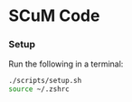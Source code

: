 # SCuM Code

### Setup

Run the following in a terminal:
```bash
./scripts/setup.sh
source ~/.zshrc
```
